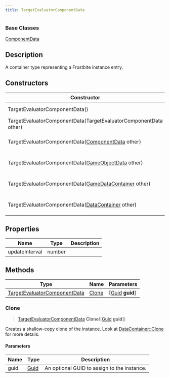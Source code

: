```yaml
---
title: TargetEvaluatorComponentData
---
```

### Base Classes

[ComponentData](/vext/ref/fb/componentdata/)

## Description

A container type representing a Frostbite instance entry.

## Constructors

| Constructor                                                                             | Description                                                                                                                                     |
| --------------------------------------------------------------------------------------- | ----------------------------------------------------------------------------------------------------------------------------------------------- |
| TargetEvaluatorComponentData()                                                          | Create a new instance of this container type.                                                                                                   |
| TargetEvaluatorComponentData(TargetEvaluatorComponentData other)                        | Create a reference copy of an instance of the same type.                                                                                        |
| TargetEvaluatorComponentData([ComponentData](/vext/ref/fb/componentdata/) other)                      | Upcast an instance of type [ComponentData](/vext/ref/fb/componentdata/) to [TargetEvaluatorComponentData](/vext/ref/fb/targetevaluatorcomponentdata/).                      |
| TargetEvaluatorComponentData([GameObjectData](/vext/ref/fb/gameobjectdata/) other)                    | Upcast an instance of type [GameObjectData](/vext/ref/fb/gameobjectdata/) to [TargetEvaluatorComponentData](/vext/ref/fb/targetevaluatorcomponentdata/).                    |
| TargetEvaluatorComponentData([GameDataContainer](/vext/ref/fb/gamedatacontainer/) other)              | Upcast an instance of type [GameDataContainer](/vext/ref/fb/gamedatacontainer/) to [TargetEvaluatorComponentData](/vext/ref/fb/targetevaluatorcomponentdata/).              |
| TargetEvaluatorComponentData([DataContainer](/vext/ref/shared/class/datacontainer) other) | Upcast an instance of type [DataContainer](/vext/ref/shared/class/datacontainer) to [TargetEvaluatorComponentData](/vext/ref/fb/targetevaluatorcomponentdata/). |

## Properties

| Name           | Type   | Description |
| -------------- | ------ | ----------- |
| updateInterval | number |             |

## Methods

| Type                                                         | Name            | Parameters                                     |
| ------------------------------------------------------------ | --------------- | ---------------------------------------------- |
| [TargetEvaluatorComponentData](/vext/ref/fb/targetevaluatorcomponentdata/) | [Clone](#clone) | \[[Guid](/vext/ref/shared/class/guid) **guid**\] |

### Clone

> [TargetEvaluatorComponentData](/vext/ref/fb/targetevaluatorcomponentdata/) **Clone**(\[[Guid](/vext/ref/shared/class/guid) **guid**\])

Creates a shallow-copy clone of the instance. Look at [DataContainer::Clone](/vext/ref/shared/class/datacontainer#clone) for more details.

#### Parameters

| Name | Type         | Description                                 |
| ---- | ------------ | ------------------------------------------- |
| guid | [Guid](/vext/ref/shared/class/guid/) | An optional GUID to assign to the instance. |
